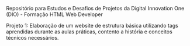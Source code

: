 Repositório para Estudos e Desafios de Projetos da Digital Innovation One (DIO) - Formação HTML Web Developer

Projeto 1: Elaboração de um website de estrutura básica utilizando tags aprendidas durante as aulas práticas, contento a história e conceitos técnicos necessários.
